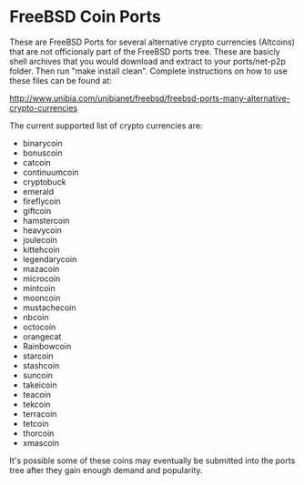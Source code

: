 FreeBSD Coin Ports
==================

These are FreeBSD Ports for several alternative crypto currencies (Altcoins) that are not officionaly part of the FreeBSD ports tree. These are basicly shell archives that you would download and extract to your ports/net-p2p folder.  Then run "make install clean".  Complete instructions on how to use these files can be found at:

http://www.unibia.com/unibianet/freebsd/freebsd-ports-many-alternative-crypto-currencies

The current supported list of crypto currencies are:

- binarycoin
- bonuscoin
- catcoin
- continuumcoin
- cryptobuck
- emerald
- fireflycoin
- giftcoin
- hamstercoin
- heavycoin
- joulecoin
- kittehcoin
- legendarycoin
- mazacoin
- microcoin
- mintcoin
- mooncoin
- mustachecoin
- nbcoin
- octocoin
- orangecat
- Rainbowcoin
- starcoin
- stashcoin
- suncoin
- takeicoin
- teacoin
- tekcoin
- terracoin
- tetcoin
- thorcoin
- xmascoin

It's possible some of these coins may eventually be submitted into the ports tree after they gain enough demand and popularity.
